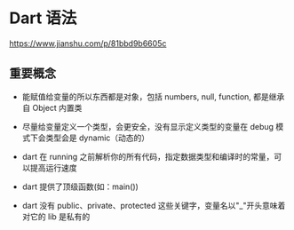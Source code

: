 # Dart 语法

https://www.jianshu.com/p/81bbd9b6605c

## 重要概念

- 能赋值给变量的所以东西都是对象，包括 numbers, null, function, 都是继承自 Object 内置类

- 尽量给变量定义一个类型，会更安全，没有显示定义类型的变量在 debug 模式下会类型会是  dynamic（动态的）

- dart 在 running 之前解析你的所有代码，指定数据类型和编译时的常量，可以提高运行速度

- dart 提供了顶级函数(如：main())

- dart 没有 public、private、protected 这些关键字，变量名以"_"开头意味着对它的 lib 是私有的
